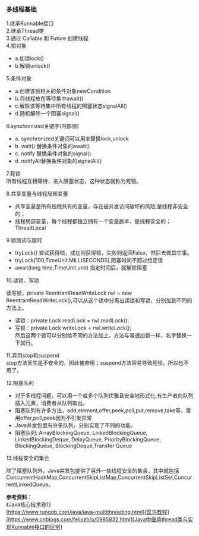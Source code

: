﻿### 多线程基础

1.继承Runnable接口 <br>
2.继承Thread类<br>
3.通过 Callable 和 Future 创建线程 <br>
4.锁对象<br>
 -   a.加锁lock()<br>
 -   b.解锁unlock()<br>
 
5.条件对象<br>
  - a.创建该锁相关的条件对象newCondition<br>
  - b.将线程放在等待集中await()<br>
  - c.解除该等待集中所有线程的阻塞状态signalAll()<br>
  - d.随机解除一个阻塞signal()<br>

6.synchronized关键字(内部锁)<br>
- a.  synchronized关键词可以用来替换lock,unlock
- b.  wait() 替换条件对象的await()
- c.  notify 替换条件对象的signal()
- d.  notifyAll替换条件对象的signalAll()

7.死锁<br>
所有线程互相等待，进入阻塞状态，这种状态就称为死锁。<br>

8.共享变量与线程局部变量

- 共享变量是所有线程共有的变量，存在被并发访问破坏的风险,是线程非安全的；<br>
- 线程局部变量，每个线程都独立拥有一个变量副本，是线程安全的；ThreadLocal<br>

9.锁测试与超时

- tryLock() 尝试获得锁，成功则获得锁，失败则返回False，然后去做其它事。<br>
- tryLock(100,TimeUnit.MILLISECONDS),阻塞时间不超过给定值<br>
- await(long time,TimeUnit unit) 指定时间后，就解除阻塞<br>

10.读锁、写锁

读写锁，private ReentrantReadWriteLock rwl = new ReentrantReadWriteLock(),可以从这个锁中分离出读锁和写锁，分别加到不同的方法上。<br>
- 读锁：private Lock readLock = rwl.readLock();<br>
- 写锁：private Lock writeLock = rwl.writeLock();<br>
然后这两个锁可以分别给不同的方法加上，方法与普通加锁一样，名字替换一下就行。<br>

11.弃用stop和suspend<br>
stop方法天生是不安全的，因此被弃用；suspend方法容易导致死锁，所以也不用了。<br>

12.阻塞队列

- 对于多线程问题，可以用一个或多个队列优雅且安全地形式化,有生产者向队列插入元素，消费者从队列取出。<br>
- 阻塞队列有许多方法，add,element,offer,peek,poll,put,remove,take等，常用offer,poll,peek因为不引发异常<br>
- Java并发包里有许多队列，分别实现了不同的功能。<br>
- 阻塞队列: ArrayBlockingQueue, LinkedBlockingQueue, LinkedBlockingDeque, DelayQueue, PriorityBlockingQueue, BlockingQueue, BlockingDeque,Transfer Queue
 
13.线程安全的集合

除了阻塞队列外，Java并发包提供了另外一些线程安全的集合，其中就包括ConcurrentHashMap,ConcurrentSkipListMap,ConcurrentSkipListSet,ConcurrentLinkedQueue。<br>


**参考资料：**<br>
《Java核心技术卷1》<br>
[https://www.runoob.com/java/java-multithreading.html][菜鸟教程]<br>
[https://www.cnblogs.com/felixzh/p/5985832.html][Java中继承thread类与实现Runnable接口的区别]<br>
